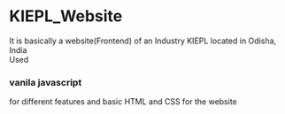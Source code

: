 # KIEPL_Website

It is basically a website(Frontend) of an Industry KIEPL located in Odisha, India <br>
Used <h3 style="display:flex;"><b>vanila javascript</b></h3> for different features and basic HTML and CSS for the website
